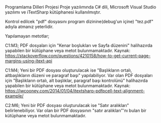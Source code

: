 Programlama Dilleri Projesi Proje yazılımında C# dili, Microsoft Visual Studio yazılımı ve iTextSharp kütüphanesi kullanılmıştır.

Kontrol edilcek "pdf" dosyasını program dizinine(debug'un içine) "tez.pdf" adıyla atmanız yeterlidir.

Yapılamayan metotlar;

C1:M3;
PDF dosyaları için "Kenar boşlukları ve Sayfa düzenini" halihazırda yapabilen bir kütüphane veya metot bulunmamaktadır.
Kaynak: https://stackoverflow.com/questions/4210158/how-to-get-current-page-margins-using-itext-api

C1:M4;
Yeni bir PDF dosyası oluşturulacak ise "Başlıkların ortalı, altbaşlıkların düzeni ve paragraf başı" yapılabiliyor. Var olan PDF dosyaları için "Başlıkların ortalı, alt başlıklar, paragraf başı kontrolünü" halihazırda yapabilen bir kütüphane veya metot bulunmamaktadır.
Kaynak: https://jwcooney.com/2014/01/04/itextsharp-pdfpcell-text-alignment-example/

C2:M6;
Yeni bir PDF dosyası oluşturulacak ise "Satır aralıkları" belirlenebiliyor. Var olan bir PDF dosyasının "satır aralıkları"'nı bulan bir kütüphane veya metot bulunmamaktadır.
